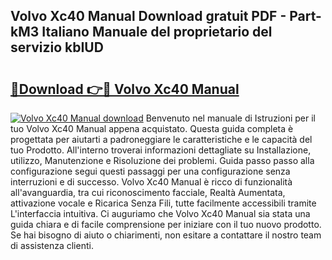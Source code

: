 ## Volvo Xc40 Manual Download gratuit PDF - Part-kM3 Italiano Manuale del proprietario del servizio kbIUD

# <h2><a href="http://dfdd9p.blite.top/?on=Volvo+Xc40+Manual">🔗Download 👉🔴 Volvo Xc40 Manual</a></h2>

[![Volvo Xc40 Manual download](https://i.imgur.com/lujVjoI.png)](http://dfdd9p.blite.top/?on=Volvo+Xc40+Manual)
Benvenuto nel manuale di Istruzioni per il tuo Volvo Xc40 Manual appena acquistato. Questa guida completa è progettata per aiutarti a padroneggiare le caratteristiche e le capacità del tuo Prodotto. All'interno troverai informazioni dettagliate su Installazione, utilizzo, Manutenzione e Risoluzione dei problemi. Guida passo passo alla configurazione segui questi passaggi per una configurazione senza interruzioni e di successo. Volvo Xc40 Manual è ricco di funzionalità all'avanguardia, tra cui riconoscimento facciale, Realtà Aumentata, attivazione vocale e Ricarica Senza Fili, tutte facilmente accessibili tramite L'interfaccia intuitiva. Ci auguriamo che Volvo Xc40 Manual sia stata una guida chiara e di facile comprensione per iniziare con il tuo nuovo prodotto. Se hai bisogno di aiuto o chiarimenti, non esitare a contattare il nostro team di assistenza clienti.
